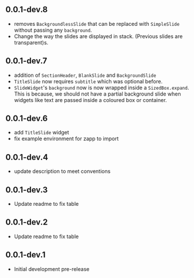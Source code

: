 ## 0.0.1-dev.8

- removes `BackgroundlessSlide` that can be replaced with `SimpleSlide` without passing any `background`.
- Change the way the slides are displayed in stack. (Previous slides are transparent)s.

## 0.0.1-dev.7

- addition of `SectionHeader`, `BlankSlide` and `BackgroundSlide`
- `TitleSlide` now requires `subtitle` which was optional before.
- `SlideWidget`'s `background` now is now wrapped inside a `SizedBox.expand`. This is because, we should not have a partial background slide when widgets like text are passed inside a coloured box or container.

## 0.0.1-dev.6

- add `TitleSlide` widget
- fix example environment for zapp to import

## 0.0.1-dev.4

- update description to meet conventions

## 0.0.1-dev.3

- Update readme to fix table

## 0.0.1-dev.2

- Update readme to fix table

## 0.0.1-dev.1

- Initial development pre-release
